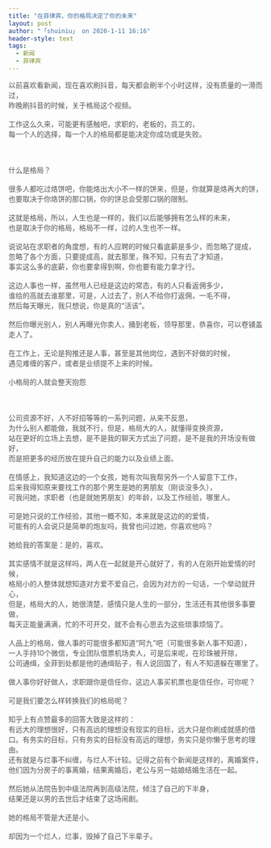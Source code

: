 ```yaml
---
title: "在菲律宾，你的格局决定了你的未来"
layout: post
author: "「shuiniu」 on 2020-1-11 16:16"
header-style: text
tags:
  - 新闻
  - 菲律宾
---
```


<head></head>
<body>
 <font color="#555555">以前喜欢看新闻，现在喜欢刷抖音，每天都会刷半个小时这样，没有质量的一滑而过，</font>
 <br> 
 <font color="#555555">昨晚刷抖音的时候，关于格局这个视频。</font>
 <br> 
 <br> 
 <font color="#555555">工作这么久来，可能更有感触吧，求职的，老板的，员工的，</font>
 <br> 
 <font color="#555555">每一个人的选择，每一个人的格局都是能决定你成功或是失败。</font>
 <br> 
 <br> 
 <br> 
 <br> 
 <font color="#555555">什么是格局？</font>
 <br> 
 <br> 
 <font color="#555555">很多人都吃过烙饼吧，你能烙出大小不一样的饼来，但是，你就算是烙再大的饼，</font>
 <br> 
 <font color="#555555">也要取决于你烙饼的那口锅，你的饼总会受那口锅的限制。</font>
 <br> 
 <br> 
 <font color="#555555">这就是格局，所以，人生也是一样的，我们以后能够拥有怎么样的未来，</font>
 <br> 
 <font color="#555555">也是取决于你的格局，格局不一样，过的人生也不一样。</font>
 <br> 
 <br> 
 <font color="#555555">说说站在求职者的角度想，有的人应聘的时候只看底薪是多少，而忽略了提成，</font>
 <br> 
 <font color="#555555">忽略了各个方面，只要提成高，就去那里，殊不知，只有去了才知道，</font>
 <br> 
 <font color="#555555">事实这么多的底薪，你也要拿得到啊，你也要有能力拿才行。</font>
 <br> 
 <br> 
 <font color="#555555">这边人事也一样，虽然甩人已经是这边的常态，有的人只看返佣多少，</font>
 <br> 
 <font color="#555555">谁给的高就去谁那里，可是，人过去了，别人不给你打返佣，一毛不得，</font>
 <br> 
 <font color="#555555">然后每天曝光，我只想说，你是真的“活该”。</font>
 <br> 
 <br> 
 <font color="#555555">然后你曝光别人，别人再曝光你卖人，捅到老板，领导那里，恭喜你，可以卷铺盖走人了。</font>
 <br> 
 <br> 
 <font color="#555555">在工作上，无论是狗推还是人事，甚至是其他岗位，遇到不好做的时候，</font>
 <br> 
 <font color="#555555">遇见难缠的客户，或者是业绩提不上来的时候。</font>
 <br> 
 <br> 
 <font color="#555555">小格局的人就会整天抱怨</font>
 <br> 
 <br> 
 <br> 
 <br> 
 <font color="#555555">公司资源不好，人不好招等等的一系列问题，从来不反思，</font>
 <br> 
 <font color="#555555">为什么别人都能做，我就不行，但是，格局大的人，就懂得变换资源，</font>
 <br> 
 <font color="#555555">站在更好的立场上去想，是不是我的聊天方式出了问题，是不是我的开场没有做好，</font>
 <br> 
 <font color="#555555">而是把更多的经历放在提升自己的能力以及业绩上面。</font>
 <br> 
 <br> 
 <font color="#555555">在情感上，我知道这边的一个女孩，她有次叫我帮另外一个人留意下工作，</font>
 <br> 
 <font color="#555555">后来我得知原来要找工作的那个男生是她的男朋友（刚谈没多久），</font>
 <br> 
 <font color="#555555">可我问她，求职者（也是就她男朋友）的年龄，以及工作经验，哪里人。</font>
 <br> 
 <br> 
 <font color="#555555">可是她只说的工作经验，其他一概不知，本来就是这边的的爱情，</font>
 <br> 
 <font color="#555555">可能有的人会说只是简单的炮友吗，我曾也问过她，你喜欢他吗？</font>
 <br> 
 <br> 
 <font color="#555555">她给我的答案是：是的，喜欢。</font>
 <br> 
 <br> 
 <font color="#555555">其实感情不就是这样吗，两人在一起就是开心就好了，有的人在刚开始爱情的时候，</font>
 <br> 
 <font color="#555555">格局小的人整体就想知道对方爱不爱自己，会因为对方的一句话，一个举动就开心，</font>
 <br> 
 <font color="#555555">但是，格局大的人，她很清楚，感情只是人生的一部分，生活还有其他很多事要做，</font>
 <br> 
 <font color="#555555">每天正能量满满，忙的不可开交，就不会有心思去为这些琐事烦恼了。</font>
 <br> 
 <br> 
 <font color="#555555">人品上的格局，做人事的可能很多都知道“阿九”吧（可能很多新人事不知道），</font>
 <br> 
 <font color="#555555">一人手持10个微信，专业团队借票机场卖人，可是后来呢，在珍珠被开除，</font>
 <br> 
 <font color="#555555">公司通缉，全菲到处都是他的通缉贴子，有人说回国了，有人不知道躲在哪里了。</font>
 <br> 
 <br> 
 <font color="#555555">做人事你好好做人，求职跟你是信任你，这边人事买机票也是信任你，可你呢？</font>
 <br> 
 <br> 
 <font color="#555555">可是我们要怎么样转换我们的格局呢？</font>
 <br> 
 <br> 
 <font color="#555555">知乎上有点赞最多的回答大致是这样的：</font>
 <br> 
 <font color="#555555">有远大的理想很好，只有高远的理想没有现实的目标，远大只是你刷成就感的借口。有务实的目标，只有务实的目标没有高远的理想，务实只是你懒于思考的理由。</font>
 <br> 
 <font color="#555555">还有就是与烂事不纠缠，与烂人不计较。记得之前有个新闻是这样的，离婚案件，</font>
 <br> 
 <font color="#555555">他们因为分房子的事离婚，结果离婚后，老公与另一姑娘结婚生活在一起。</font>
 <br> 
 <br> 
 <font color="#555555">然后她从法院告到中级法院再到高级法院，倾注了自己的下半身，</font>
 <br> 
 <font color="#555555">结果还是以男的去世后才结束了这场闹剧。</font>
 <br> 
 <br> 
 <font color="#555555">她的格局不管是大还是小。</font>
 <br> 
 <br> 
 <font color="#555555">却因为一个烂人，烂事，毁掉了自己下半辈子。</font>
 <br>
</body>



